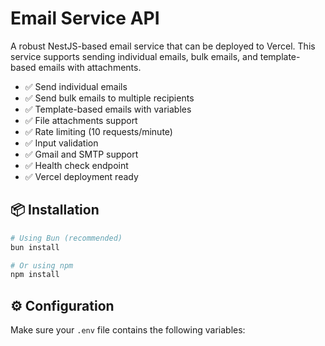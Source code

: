 # Email Service API

A robust NestJS-based email service that can be deployed to Vercel. This service supports sending individual emails, bulk emails, and template-based emails with attachments.

- ✅ Send individual emails
- ✅ Send bulk emails to multiple recipients
- ✅ Template-based emails with variables
- ✅ File attachments support
- ✅ Rate limiting (10 requests/minute)
- ✅ Input validation
- ✅ Gmail and SMTP support
- ✅ Health check endpoint
- ✅ Vercel deployment ready

## 📦 Installation

```bash
# Using Bun (recommended)
bun install

# Or using npm
npm install
```

## ⚙️ Configuration

Make sure your `.env` file contains the following variables:
